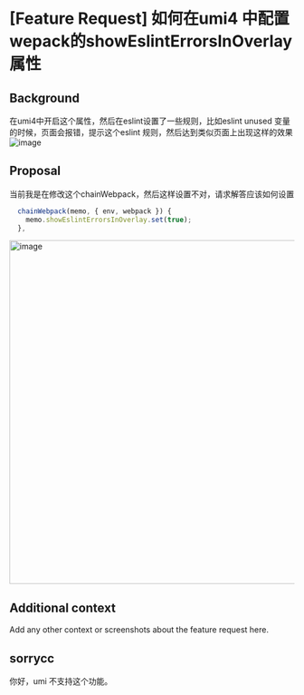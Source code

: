 # [Feature Request] 如何在umi4 中配置wepack的showEslintErrorsInOverlay属性

## Background

在umi4中开启这个属性，然后在eslint设置了一些规则，比如eslint unused 变量的时候，页面会报错，提示这个eslint 规则，然后达到类似页面上出现这样的效果
![image](https://github.com/umijs/umi/assets/25605435/268c7186-c0c2-4488-9e44-7511819c9ee0)

## Proposal

当前我是在修改这个chainWebpack，然后这样设置不对，请求解答应该如何设置

```javascript
  chainWebpack(memo, { env, webpack }) {
    memo.showEslintErrorsInOverlay.set(true);
  },
```

<img width="606" alt="image" src="https://github.com/umijs/umi/assets/25605435/d21473f0-1636-4277-a443-162cee32b71b">

## Additional context

Add any other context or screenshots about the feature request here.

## sorrycc

你好，umi 不支持这个功能。
